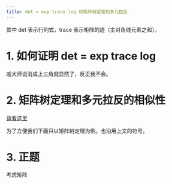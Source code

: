 ```yaml
---
title: det = exp trace log 和矩阵树定理和多元拉反
---
```


其中 det 表示行列式，trace 表示矩阵的迹（主对角线元素之和）。

# 1. 如何证明 det = exp trace log

戚大师说消成上三角就显然了，反正我不会。

# 2. 矩阵树定理和多元拉反的相似性

[请看这里](https://xyix.gitee.io/posts/?page=1&postname=multi-lagrange-inv)

为了方便我们下面只以矩阵树定理为例。也沿用上文的符号。

# 3. 正题

考虑矩阵